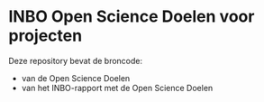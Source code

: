 # INBO Open Science Doelen voor projecten

Deze repository bevat de broncode:

- van de Open Science Doelen
- van het INBO-rapport met de Open Science Doelen
